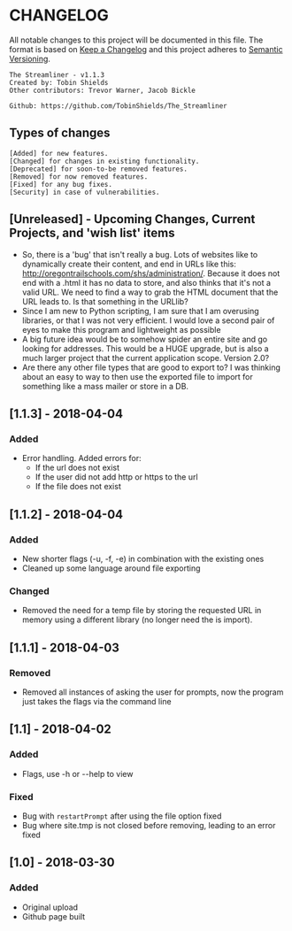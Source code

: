# CHANGELOG
All notable changes to this project will be documented in this file. The format is based on [Keep a Changelog](http://keepachangelog.com/en/1.0.0/) and this project adheres to [Semantic Versioning](http://semver.org/spec/v2.0.0.html).

    The Streamliner - v1.1.3
    Created by: Tobin Shields
    Other contributors: Trevor Warner, Jacob Bickle

    Github: https://github.com/TobinShields/The_Streamliner

## Types of changes
    [Added] for new features.
    [Changed] for changes in existing functionality.
    [Deprecated] for soon-to-be removed features.
    [Removed] for now removed features.
    [Fixed] for any bug fixes.
    [Security] in case of vulnerabilities.

## [Unreleased] - Upcoming Changes, Current Projects, and 'wish list' items
* So, there is a 'bug' that isn't really a bug. Lots of websites like to dynamically create their content, and end in URLs like this: http://oregontrailschools.com/shs/administration/. Because it does not end with a .html it has no data to store, and also thinks that it's not a valid URL. We need to find a way to grab the HTML document that the URL leads to. Is that something in the URLlib? 
* Since I am new to Python scripting, I am sure that I am overusing libraries, or that I was not very efficient. I would love a second pair of eyes to make this program and lightweight as possible
* A big future idea would be to somehow spider an entire site and go looking for addresses. This would be a HUGE upgrade, but is also a much larger project that the current application scope. Version 2.0?
* Are there any other file types that are good to export to? I was thinking about an easy to way to then use the exported file to import for something like a mass mailer or store in a DB.
## [1.1.3] - 2018-04-04
### Added
- Error handling. Added errors for:
  - If the url does not exist
  - If the user did not add http or https to the url
  - If the file does not exist

## [1.1.2] - 2018-04-04
### Added
- New shorter flags (-u, -f, -e) in combination with the existing ones
- Cleaned up some language around file exporting

### Changed
- Removed the need for a temp file by storing the requested URL in memory using a different library (no longer need the is import).

## [1.1.1] - 2018-04-03
### Removed
- Removed all instances of asking the user for prompts, now the program just takes the flags via the command line

## [1.1] - 2018-04-02
### Added
- Flags, use -h or --help to view
### Fixed
- Bug with `restartPrompt` after using the file option fixed
- Bug where site.tmp is not closed before removing, leading to an error fixed
## [1.0] - 2018-03-30
### Added
- Original upload
- Github page built
